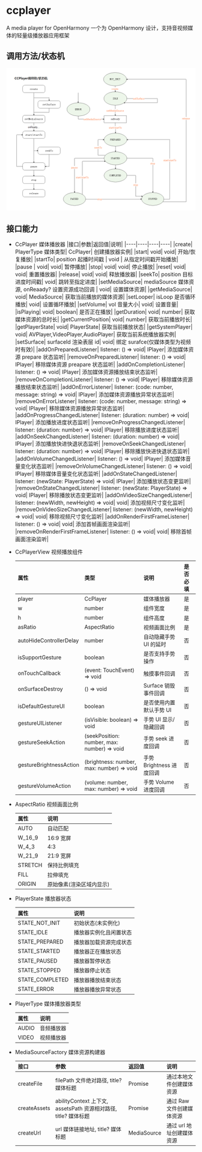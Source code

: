 # ccplayer

A media player for OpenHarmony 一个为 OpenHarmony 设计，支持音视频媒体的轻量级播放器应用框架

## 调用方法/状态机

![](./img/lifecycle.png)

## 接口能力

- CcPlayer 媒体播放器
  |接口|参数|返回值|说明|
  |----|----|----|----|
  |create| PlayerType 媒体类型| CcPlayer| 创建播放器实例|
  |start| void| void| 开始/恢复播放|
  |startTo| position 起播时间戳 | void | 从指定时间戳开始播放|
  |pause | void| void| 暂停播放|
  |stop| void| void| 停止播放|
  |reset| void| void| 重置播放器|
  |release| void| void| 释放播放器|
  |seekTo| position 目标进度时间戳| void| 跳转至指定进度|
  |setMediaSource| mediaSource 媒体资源, onReaady? 设置资源成功回调 | void| 设置媒体资源|
  |getMediaSource| void| MediaSource| 获取当前播放的媒体资源|
  |setLooper| isLoop 是否循环播放| void| 设置循环播放|
  |setVolume| vol 音量大小| void| 设置音量|
  |isPlaying| void| boolean| 是否正在播放|
  |getDuration| void| number| 获取媒体资源的总时长|
  |getCurrentPosition| void| number| 获取当前播放时长|
  |getPlayerState| void| PlayerState| 获取当前播放状态|
  |getSystemPlayer| void| AVPlayer,VideoPlayer,AudioPlayer| 获取当前系统播放器实例|
  |setSurface| surfaceId 渲染表层 id| void| 绑定 surafce(仅媒体类型为视频时有效)|
  |addOnPreparedListener| listener: () => void| IPlayer| 添加媒体资源 prepare 状态监听|
  |removeOnPreparedListener| listener: () => void| IPlayer| 移除媒体资源 preapare 状态监听|
  |addOnCompletionListener| listener: () => void| IPlayer| 添加媒体资源播放结束状态监听|
  |removeOnCompletionListener| listener: () => void| IPlayer| 移除媒体资源播放结束状态监听|
  |addOnErrorListener| listener: (code: number, message: string) => void| IPlayer| 添加媒体资源播放异常状态监听|
  |removeOnErrorListener| listener: (code: number, message: string) => void| IPlayer| 移除媒体资源播放异常状态监听|
  |addOnProgressChangedListener| listener: (duration: number) => void| IPlayer| 添加播放进度状态监听|
  |removeOnProgressChangedListener| listener: (duration: number) => void| IPlayer| 移除播放进度状态监听|
  |addOnSeekChangedListener| listener: (duration: number) => void| IPlayer| 添加播放快进快退状态监听|
  |removeOnSeekChangedListener| listener: (duration: number) => void| IPlayer| 移除播放快进快退状态监听|
  |addOnVolumeChangedListener| listener: () => void| IPlayer| 添加媒体音量变化状态监听|
  |removeOnVolumeChangedListener| listener: () => void| IPlayer| 移除媒体音量变化状态监听|
  |addOnStateChangedListener| listener: (newState: PlayerState) => void| IPlayer| 添加播放状态变更监听|
  |removeOnStateChangedListener| listener: (newState: PlayerState) => void| IPlayer| 移除播放状态变更监听|
  |addOnVideoSizeChangedListener| listener: (newWidth, newHeight) => void| void| 添加视频尺寸变化监听|
  |removeOnVideoSizeChangedListener| listener: (newWidth, newHeight) => void| void| 移除视频尺寸变化监听|
  |addOnRenderFirstFrameListener| listener: () => void| void| 添加首帧画面渲染监听|
  |removeOnRenderFirstFrameListener| listener: () => void| void| 移除首帧画面渲染监听|

- CcPlayerView 视频播放组件

  | 属性                    | 类型                                        | 说明                     | 是否必填 |
  | ----------------------- | ------------------------------------------- | ------------------------ | -------- |
  | player                  | CcPlayer                                    | 媒体播放器               | 是       |
  | w                       | number                                      | 组件宽度                 | 是       |
  | h                       | number                                      | 组件高度                 | 是       |
  | asRatio                 | AspectRatio                                 | 视频画面比例             | 是       |
  | autoHideControllerDelay | number                                      | 自动隐藏手势 UI 的延时   | 否       |
  | isSupportGesture        | boolean                                     | 是否支持手势操作         | 否       |
  | onTouchCallback         | (event: TouchEvent) => void                 | 触摸事件回调             | 否       |
  | onSurfaceDestroy        | () => void                                  | Surface 销毁事件回调     | 否       |
  | isDefaultGestureUI      | boolean                                     | 是否使用内置默认手势 UI  | 否       |
  | gestureUIListener       | (isVisible: boolean) => void                | 手势 UI 显示/隐藏回调    | 否       |
  | gestureSeekAction       | (seekPosition: number, max: number) => void | 手势 seek 进度回调       | 否       |
  | gestureBrightnessAction | (brightness: number, max: number) => void   | 手势 Brightness 进度回调 | 否       |
  | gestureVolumeAction     | (volume: number, max: number) => void       | 手势 Volume 进度回调     | 否       |

- AspectRatio 视频画面比例

  | 属性    | 说明                     |
  | ------- | ------------------------ |
  | AUTO    | 自动匹配                 |
  | W_16_9  | 16:9 宽屏                |
  | W_4_3   | 4:3                      |
  | W_21_9  | 21:9 宽屏                |
  | STRETCH | 保持比例填充             |
  | FILL    | 拉伸填充                 |
  | ORIGIN  | 原始像素(渲染区域内显示) |

- PlayerState 播放器状态

  | 属性            | 说明                   |
  | --------------- | ---------------------- |
  | STATE_NOT_INIT  | 初始状态(未实例化)     |
  | STATE_IDLE      | 播放器实例化且闲置状态 |
  | STATE_PREPARED  | 播放器加载资源完成状态 |
  | STATE_STARTED   | 播放器正在播放状态     |
  | STATE_PAUSED    | 播放器暂停状态         |
  | STATE_STOPPED   | 播放器停止状态         |
  | STATE_COMPLETED | 播放器播放结束状态     |
  | STATE_ERROR     | 播放器播放异常状态     |

- PlayerType 媒体播放器类型

  | 属性  | 说明       |
  | ----- | ---------- |
  | AUDIO | 音频播放器 |
  | VIDEO | 视频播放器 |

- MediaSourceFactory 媒体资源构建器

  | 接口         | 参数                                                            | 返回值               | 说明                      |
  | ------------ | --------------------------------------------------------------- | -------------------- | ------------------------- |
  | createFile   | filePath 文件绝对路径, title? 媒体标题                          | Promise<MediaSource> | 通过本地文件创建媒体资源  |
  | createAssets | abilityContext 上下文, assetsPath 资源相对路径, title? 媒体标题 | Promise<MediaSource> | 通过 Raw 文件创建媒体资源 |
  | createUrl    | url 媒体链接地址, title? 媒体标题                               | MediaSource          | 通过 url 地址创建媒体资源 |
